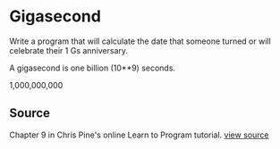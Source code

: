 # Gigasecond

Write a program that will calculate the date that someone turned or will celebrate their 1 Gs anniversary.

A gigasecond is one billion (10**9) seconds.

1,000,000,000 


## Source

Chapter 9 in Chris Pine's online Learn to Program tutorial. [view source](http://pine.fm/LearnToProgram/?Chapter=09)
